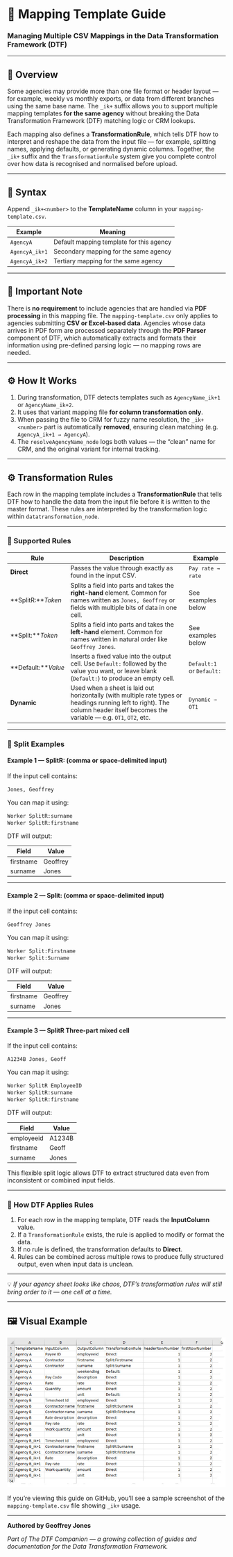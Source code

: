# 🧩 Mapping Template Guide

### Managing Multiple CSV Mappings in the Data Transformation Framework (DTF)

------

## 📘 Overview

Some agencies may provide more than one file format or header layout — for example, weekly vs monthly exports, or data from different branches using the same base name.
 The `_ik+` suffix allows you to support multiple mapping templates **for the same agency** without breaking the Data Transformation Framework (DTF) matching logic or CRM lookups.

Each mapping also defines a **TransformationRule**, which tells DTF how to interpret and reshape the data from the input file — for example, splitting names, applying defaults, or generating dynamic columns.
 Together, the `_ik+` suffix and the `TransformationRule` system give you complete control over how data is recognised and normalised before upload.

------

## 🧠 Syntax

Append `_ik+<number>` to the **TemplateName** column in your `mapping-template.csv`.

| Example        | Meaning                                  |
| -------------- | ---------------------------------------- |
| `AgencyA`      | Default mapping template for this agency |
| `AgencyA_ik+1` | Secondary mapping for the same agency    |
| `AgencyA_ik+2` | Tertiary mapping for the same agency     |

------

## 🧾 Important Note

There is **no requirement** to include agencies that are handled via **PDF processing** in this mapping file.
 The `mapping-template.csv` only applies to agencies submitting **CSV or Excel-based data**.
 Agencies whose data arrives in PDF form are processed separately through the **PDF Parser** component of DTF, which automatically extracts and formats their information using pre-defined parsing logic — no mapping rows are needed.

------

## ⚙️ How It Works

1. During transformation, DTF detects templates such as `AgencyName_ik+1` or `AgencyName_ik+2`.
2. It uses that variant mapping file **for column transformation only**.
3. When passing the file to CRM for fuzzy name resolution, the `_ik+<number>` part is automatically **removed**, ensuring clean matching (e.g. `AgencyA_ik+1 → AgencyA`).
4. The `resolveAgencyName_node` logs both values — the “clean” name for CRM, and the original variant for internal tracking.

------

## ⚙️ Transformation Rules

Each row in the mapping template includes a **TransformationRule** that tells DTF how to handle the data from the input file before it is written to the master format.
 These rules are interpreted by the transformation logic within `datatransformation_node`.

------

### 🧩 Supported Rules

| Rule                | Description                                                  | Example                   |
| ------------------- | ------------------------------------------------------------ | ------------------------- |
| **Direct**          | Passes the value through exactly as found in the input CSV.  | `Pay rate → rate`         |
| **SplitR:***Token*  | Splits a field into parts and takes the **right-hand** element. Common for names written as `Jones, Geoffrey` or fields with multiple bits of data in one cell. | See examples below        |
| **Split:***Token*  | Splits a field into parts and takes the **left-hand** element. Common for names written in natural order like `Geoffrey Jones`. | See examples below        |
| **Default:***Value* | Inserts a fixed value into the output cell. Use `Default:` followed by the value you want, or leave blank (`Default:`) to produce an empty cell. | `Default:1` or `Default:` |
| **Dynamic**         | Used when a sheet is laid out horizontally (with multiple rate types or headings running left to right). The column header itself becomes the variable — e.g. `OT1`, `OT2`, etc. | `Dynamic → OT1`           |

------

### 🧩 **Split Examples**

#### **Example 1 — SplitR: (comma or space-delimited input)**

If the input cell contains:

```
Jones, Geoffrey
```

You can map it using:

```
Worker SplitR:surname
Worker SplitR:firstname
```

DTF will output:

| Field     | Value    |
| --------- | -------- |
| firstname | Geoffrey |
| surname   | Jones    |

------

#### **Example 2 — Split: (comma or space-delimited input)**

If the input cell contains:

```
Geoffrey Jones
```

You can map it using:

```
Worker Split:Firstname
Worker Split:Surname
```

DTF will output:

| Field     | Value    |
| --------- | -------- |
| firstname | Geoffrey |
| surname   | Jones    |

------

#### **Example 3 — SplitR Three-part mixed cell**

If the input cell contains:

```
A1234B Jones, Geoff
```

You can map it using:

```
Worker SplitR EmployeeID
Worker SplitR:surname
Worker SplitR:firstname
```

DTF will output:

| Field      | Value  |
| ---------- | ------ |
| employeeid | A1234B |
| firstname  | Geoff  |
| surname    | Jones  |

This flexible split logic allows DTF to extract structured data even from inconsistent or combined input fields.

------

### 🧠 How DTF Applies Rules

1. For each row in the mapping template, DTF reads the **InputColumn** value.
2. If a `TransformationRule` exists, the rule is applied to modify or format the data.
3. If no rule is defined, the transformation defaults to **Direct**.
4. Rules can be combined across multiple rows to produce fully structured output, even when input data is unclean.

------

💡 *If your agency sheet looks like chaos, DTF’s transformation rules will still bring order to it — one cell at a time.*

------

## 🖼️ Visual Example

![template-mapping](https://github.com/GMJ2023/assets/blob/main/mapping-template-example.jpg)

If you’re viewing this guide on GitHub, you’ll see a sample screenshot of the `mapping-template.csv` file showing `_ik+` usage.

------

**Authored by Geoffrey Jones**

 *Part of The DTF Companion — a growing collection of guides and documentation for the Data Transformation Framework.*
